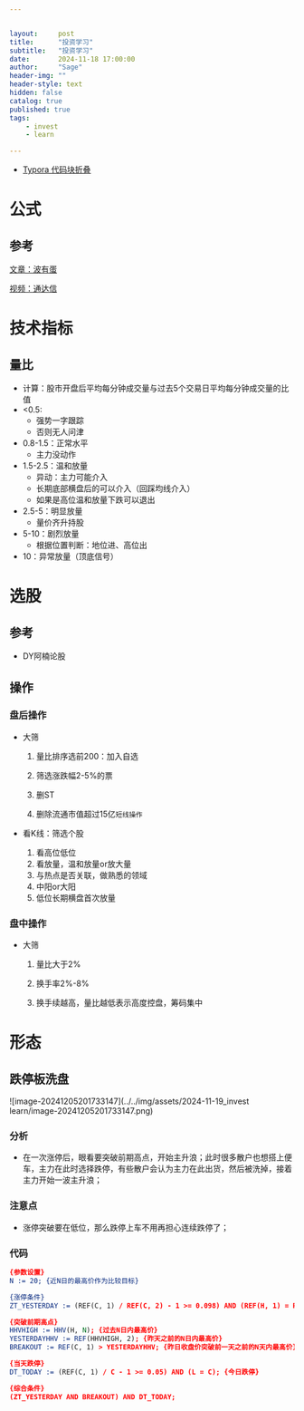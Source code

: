 ```yaml
---


layout:     post
title:      "投资学习"
subtitle:   "投资学习"
date:       2024-11-18 17:00:00
author:     "Sage"
header-img: ""
header-style: text
hidden: false
catalog: true
published: true
tags:
    - invest
    - learn

---
```


- [Typora 代码块折叠](https://blog.csdn.net/shisanxiang_/article/details/136006137)

# 公式

## 参考

[文章：波有蛋](https://www.zhihu.com/people/84-58-98-95-62)

[视频：通达信](https://www.bilibili.com/video/BV1gZ4y1g7Xy/?spm_id_from=333.999.0.0)



# 技术指标

## 量比

- 计算：股市开盘后平均每分钟成交量与过去5个交易日平均每分钟成交量的比值
- <0.5:
  - 强势一字跟踪
  - 否则无人问津
- 0.8-1.5：正常水平
  - 主力没动作
- 1.5-2.5：温和放量
  - 异动：主力可能介入
  - 长期底部横盘后的可以介入（回踩均线介入）
  - 如果是高位温和放量下跌可以退出
- 2.5-5：明显放量
  - 量价齐升持股
- 5-10：剧烈放量
  - 根据位置判断：地位进、高位出
- 10：异常放量（顶底信号）



# 选股

## 参考

- DY阿楠论股

## 操作

### 盘后操作

- 大筛

  1. 量比排序选前200：加入自选

  2. 筛选涨跌幅2-5%的票
  3. 删ST
  4. 删除流通市值超过15亿`短线操作`

- 看K线：筛选个股
  1. 看高位低位
  2. 看放量，温和放量or放大量
  3. 与热点是否关联，做熟悉的领域
  4. 中阳or大阳
  5. 低位长期横盘首次放量

### 盘中操作

- 大筛

  1. 量比大于2%

  2. 换手率2%-8%

  3. 换手续越高，量比越低表示高度控盘，筹码集中

     

# 形态

## 跌停板洗盘

![image-20241205201733147](../../img/assets/2024-11-19_invest learn/image-20241205201733147.png)

### 分析

- 在一次涨停后，眼看要突破前期高点，开始主升浪；此时很多散户也想搭上便车，主力在此时选择跌停，有些散户会认为主力在此出货，然后被洗掉，接着主力开始一波主升浪；

### 注意点

- 涨停突破要在低位，那么跌停上车不用再担心连续跌停了；

### 代码

```cmake
{参数设置}
N := 20; {近N日的最高价作为比较目标}

{涨停条件}
ZT_YESTERDAY := (REF(C, 1) / REF(C, 2) - 1 >= 0.098) AND (REF(H, 1) = REF(C, 1)); {昨日涨停}

{突破前期高点}
HHVHIGH := HHV(H, N); {过去N日内最高价}
YESTERDAYHHV := REF(HHVHIGH, 2); {昨天之前的N日内最高价}
BREAKOUT := REF(C, 1) > YESTERDAYHHV; {昨日收盘价突破前一天之前的N天内最高价}

{当天跌停}
DT_TODAY := (REF(C, 1) / C - 1 >= 0.05) AND (L = C); {今日跌停}

{综合条件}
(ZT_YESTERDAY AND BREAKOUT) AND DT_TODAY;
```

 

